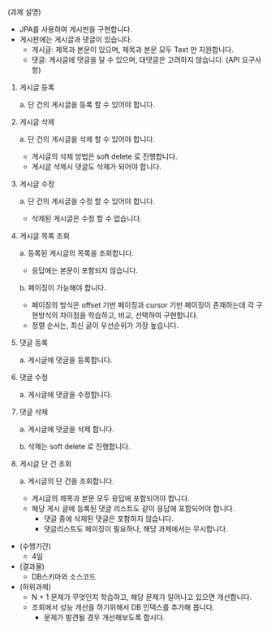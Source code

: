 (과제 설명)
- JPA를 사용하여 게시판을 구현합니다.
- 게시판에는 게시글과 댓글이 있습니다.
    - 게시글: 제목과 본문이 있으며, 제목과 본문 모두 Text 만 지원합니다.
    - 댓글: 게시글에 댓글을 달 수 있으며, 대댓글은 고려하지 않습니다.
(API 요구사항)
1. 게시글 등록

   a. 단 건의 게시글을 등록 할 수 있어야 합니다.

2. 게시글 삭제

   a. 단 건의 게시글을 삭제 할 수 있어야 합니다.

    - 게시글의 삭제 방법은 soft delete 로 진행합니다.
    - 게시글 삭제시 댓글도 삭제가 되어야 합니다.
3. 게시글 수정

   a. 단 건의 게시글을 수정 할 수 있어야 합니다.

    - 삭제된 게시글은 수정 할 수 없습니다.
4. 게시글 목록 조회

   a. 등록된 게시글의 목록을 조회합니다.

    - 응답에는 본문이 포함되지 않습니다.

   b. 페이징이 가능해야 합니다.

    - 페이징의 방식은 offset 기반 페이징과 cursor 기반 페이징이 존재하는데 각 구현방식의 차이점을 학습하고, 비교, 선택하여 구현합니다.
    - 정렬 순서는, 최신 글이 우선순위가 가장 높습니다.
5. 댓글 등록

   a. 게시글에 댓글을 등록합니다.

6. 댓글 수정

   a. 게시글에 댓글을 수정합니다.

7. 댓글 삭제

   a. 게시글에 댓글을 삭제 합니다.

   b. 삭제는 soft delete 로 진행합니다.

8. 게시글 단 건 조회

   a. 게시글의 단 건을 조회합니다.

    - 게시글의 제목과 본문 모두 응답에 포함되어야 합니다.
    - 해당 게시 글에 등록된 댓글 리스트도 같이 응답에 포함되어야 합니다.
        - 댓글 중에 삭제된 댓글은 포함하지 않습니다.
        - 댓글리스트도 페이징이 필요하나, 해당 과제에서는 무시합니다.
- (수행기간)
    - 4일
- (결과물)
    - DB스키마와 소스코드
- (하위과제)
    - N + 1 문제가 무엇인지 학습하고, 해당 문제가 일어나고 있으면 개선합니다.
    - 조회에서 성능 개선을 하기위해서 DB 인덱스를 추가해 봅니다.
        - 문제가 발견될 경우 개선해보도록 합시다.